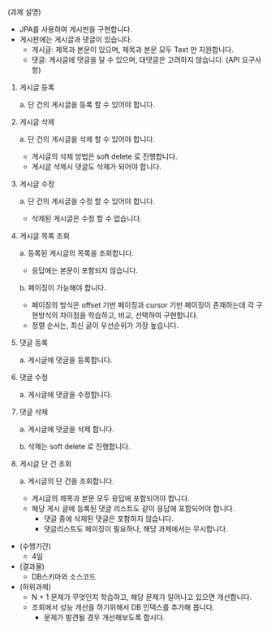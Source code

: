 (과제 설명)
- JPA를 사용하여 게시판을 구현합니다.
- 게시판에는 게시글과 댓글이 있습니다.
    - 게시글: 제목과 본문이 있으며, 제목과 본문 모두 Text 만 지원합니다.
    - 댓글: 게시글에 댓글을 달 수 있으며, 대댓글은 고려하지 않습니다.
(API 요구사항)
1. 게시글 등록

   a. 단 건의 게시글을 등록 할 수 있어야 합니다.

2. 게시글 삭제

   a. 단 건의 게시글을 삭제 할 수 있어야 합니다.

    - 게시글의 삭제 방법은 soft delete 로 진행합니다.
    - 게시글 삭제시 댓글도 삭제가 되어야 합니다.
3. 게시글 수정

   a. 단 건의 게시글을 수정 할 수 있어야 합니다.

    - 삭제된 게시글은 수정 할 수 없습니다.
4. 게시글 목록 조회

   a. 등록된 게시글의 목록을 조회합니다.

    - 응답에는 본문이 포함되지 않습니다.

   b. 페이징이 가능해야 합니다.

    - 페이징의 방식은 offset 기반 페이징과 cursor 기반 페이징이 존재하는데 각 구현방식의 차이점을 학습하고, 비교, 선택하여 구현합니다.
    - 정렬 순서는, 최신 글이 우선순위가 가장 높습니다.
5. 댓글 등록

   a. 게시글에 댓글을 등록합니다.

6. 댓글 수정

   a. 게시글에 댓글을 수정합니다.

7. 댓글 삭제

   a. 게시글에 댓글을 삭제 합니다.

   b. 삭제는 soft delete 로 진행합니다.

8. 게시글 단 건 조회

   a. 게시글의 단 건을 조회합니다.

    - 게시글의 제목과 본문 모두 응답에 포함되어야 합니다.
    - 해당 게시 글에 등록된 댓글 리스트도 같이 응답에 포함되어야 합니다.
        - 댓글 중에 삭제된 댓글은 포함하지 않습니다.
        - 댓글리스트도 페이징이 필요하나, 해당 과제에서는 무시합니다.
- (수행기간)
    - 4일
- (결과물)
    - DB스키마와 소스코드
- (하위과제)
    - N + 1 문제가 무엇인지 학습하고, 해당 문제가 일어나고 있으면 개선합니다.
    - 조회에서 성능 개선을 하기위해서 DB 인덱스를 추가해 봅니다.
        - 문제가 발견될 경우 개선해보도록 합시다.